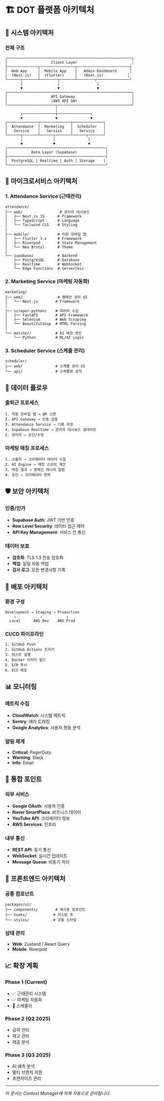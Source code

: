 # 🏗️ DOT 플랫폼 아키텍처

## 📐 시스템 아키텍처

### 전체 구조
```
┌─────────────────────────────────────────────────────────┐
│                    Client Layer                         │
├──────────────┬────────────────┬────────────────────────┤
│  Web App     │  Mobile App    │   Admin Dashboard      │
│  (Next.js)   │  (Flutter)     │   (Next.js)           │
└──────┬───────┴────────┬───────┴────────┬───────────────┘
       │                │                 │
       ▼                ▼                 ▼
┌─────────────────────────────────────────────────────────┐
│                    API Gateway                          │
│                    (AWS API GW)                         │
└──────────────────────┬──────────────────────────────────┘
                       │
       ┌───────────────┼───────────────┐
       ▼               ▼               ▼
┌──────────────┬──────────────┬──────────────┐
│  Attendance  │  Marketing   │  Scheduler   │
│   Service    │   Service    │   Service    │
└──────┬───────┴──────┬───────┴──────┬───────┘
       │              │               │
       ▼              ▼               ▼
┌─────────────────────────────────────────────┐
│           Data Layer (Supabase)             │
├─────────────────────────────────────────────┤
│  PostgreSQL │ Realtime │ Auth │ Storage    │
└─────────────────────────────────────────────┘
```

## 🎯 마이크로서비스 아키텍처

### 1. Attendance Service (근태관리)
```
attendance/
├── web/                 # 관리자 대시보드
│   ├── Next.js 15      # Framework
│   ├── TypeScript      # Language
│   └── Tailwind CSS    # Styling
│
├── mobile/             # 직원 모바일 앱
│   ├── Flutter 3.x     # Framework
│   ├── Riverpod        # State Management
│   └── Neo Brutal      # Theme
│
└── supabase/           # Backend
    ├── PostgreSQL      # Database
    ├── Realtime        # WebSocket
    └── Edge Functions  # Serverless
```

### 2. Marketing Service (마케팅 자동화)
```
marketing/
├── web/                # 캠페인 관리 UI
│   └── Next.js        # Framework
│
├── scraper-python/    # 데이터 수집
│   ├── FastAPI        # API Framework
│   ├── Selenium       # Web Scraping
│   └── BeautifulSoup  # HTML Parsing
│
└── matcher/           # AI 매칭 엔진
    └── Python         # ML/AI Logic
```

### 3. Scheduler Service (스케줄 관리)
```
scheduler/
├── web/               # 스케줄 관리 UI
└── api/               # 스케줄링 로직
```

## 🔄 데이터 플로우

### 출퇴근 프로세스
```
1. 직원 모바일 앱 → QR 스캔
2. API Gateway → 인증 검증
3. Attendance Service → 기록 저장
4. Supabase Realtime → 관리자 대시보드 업데이트
5. 관리자 → 승인/수정
```

### 마케팅 매칭 프로세스
```
1. 크롤러 → 크리에이터 데이터 수집
2. AI Engine → 매칭 스코어 계산
3. 매칭 결과 → 캠페인 매니저 알림
4. 승인 → 크리에이터 연락
```

## 🛡️ 보안 아키텍처

### 인증/인가
- **Supabase Auth**: JWT 기반 인증
- **Row Level Security**: 데이터 접근 제어
- **API Key Management**: 서비스 간 통신

### 데이터 보호
- **암호화**: TLS 1.3 전송 암호화
- **백업**: 일일 자동 백업
- **감사 로그**: 모든 변경사항 기록

## 🚀 배포 아키텍처

### 환경 구성
```
Development → Staging → Production
    ↓           ↓           ↓
  Local      AWS Dev    AWS Prod
```

### CI/CD 파이프라인
```
1. GitHub Push
2. GitHub Actions 트리거
3. 테스트 실행
4. Docker 이미지 빌드
5. ECR 푸시
6. ECS 배포
```

## 📊 모니터링

### 메트릭 수집
- **CloudWatch**: 시스템 메트릭
- **Sentry**: 에러 트래킹
- **Google Analytics**: 사용자 행동 분석

### 알림 체계
- **Critical**: PagerDuty
- **Warning**: Slack
- **Info**: Email

## 🔌 통합 포인트

### 외부 서비스
- **Google OAuth**: 사용자 인증
- **Naver SmartPlace**: 비즈니스 데이터
- **YouTube API**: 크리에이터 정보
- **AWS Services**: 인프라

### 내부 통신
- **REST API**: 동기 통신
- **WebSocket**: 실시간 업데이트
- **Message Queue**: 비동기 처리

## 🎨 프론트엔드 아키텍처

### 공통 컴포넌트
```
packages/ui/
├── components/        # 재사용 컴포넌트
├── hooks/            # 커스텀 훅
└── styles/           # 공통 스타일
```

### 상태 관리
- **Web**: Zustand / React Query
- **Mobile**: Riverpod

## 📈 확장 계획

### Phase 1 (Current)
- ✅ 근태관리 시스템
- ✅ 마케팅 자동화
- 🚧 스케줄러

### Phase 2 (Q2 2025)
- 급여 관리
- 재고 관리
- 매출 분석

### Phase 3 (Q3 2025)
- AI 예측 분석
- 멀티 브랜치 지원
- 프랜차이즈 관리

---
*이 문서는 Context Manager에 의해 자동으로 관리됩니다.*